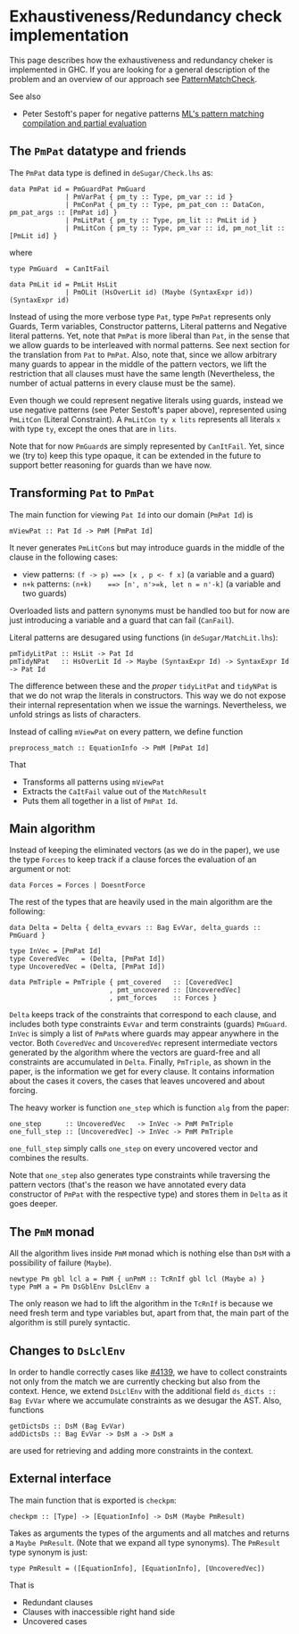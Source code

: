 # Exhaustiveness/Redundancy check implementation



This page describes how the exhaustiveness and redundancy cheker is implemented
in GHC. If you are looking for a general description of the problem and an overview
of our approach see [PatternMatchCheck](pattern-match-check).



See also


- Peter Sestoft's paper for negative patterns [
  ML's pattern matching compilation and partial evaluation](http://lambda.csail.mit.edu/~chet/papers/others/s/sestoft/sestoft96ml.pdf)

## The `PmPat` datatype and friends



The `PmPat` data type is defined in `deSugar/Check.lhs` as:


```wiki
data PmPat id = PmGuardPat PmGuard
              | PmVarPat { pm_ty :: Type, pm_var :: id }
              | PmConPat { pm_ty :: Type, pm_pat_con :: DataCon, pm_pat_args :: [PmPat id] }
              | PmLitPat { pm_ty :: Type, pm_lit :: PmLit id }
              | PmLitCon { pm_ty :: Type, pm_var :: id, pm_not_lit :: [PmLit id] }
```


where


```wiki
type PmGuard  = CanItFail

data PmLit id = PmLit HsLit
              | PmOLit (HsOverLit id) (Maybe (SyntaxExpr id)) (SyntaxExpr id)
```


Instead of using the more verbose type `Pat`, type `PmPat` represents only
Guards, Term variables, Constructor patterns, Literal patterns and Negative literal patterns.
Yet, note that `PmPat` is more liberal than `Pat`, in the sense that we allow guards
to be interleaved with normal patterns. See next section for the translation from `Pat` to `PmPat`.
Also, note that, since we allow arbitrary many guards to appear in the middle of the pattern vectors,
we lift the restriction that all clauses must have the same length (Nevertheless, the number of actual
patterns in every clause must be the same).



Even though we could represent negative literals using guards, instead we use negative patterns (see
Peter Sestoft's paper above), represented using `PmLitCon` (Literal Constraint). A `PmLitCon ty x lits`
represents all literals `x` with type `ty`, except the ones that are in `lits`.



Note that for now `PmGuard`s are simply represented by `CanItFail`. Yet, since we (try to) keep this type
opaque, it can be extended in the future to support better reasoning for guards than we have now.


## Transforming `Pat` to `PmPat`



The main function for viewing `Pat Id` into our domain (`PmPat Id`) is


```wiki
mViewPat :: Pat Id -> PmM [PmPat Id]
```


It never generates `PmLitCon`s but may introduce guards in the middle of the
clause in the following cases:


- view patterns:  `(f -> p) ==> [x , p <- f x]` (a variable and a guard)
- `n+k` patterns: `(n+k)    ==> [n', n'>=k, let n = n'-k]` (a variable and two guards)


Overloaded lists and pattern synonyms must be handled too but for now are just
introducing a variable and a guard that can fail (`CanFail`).



Literal patterns are desugared using functions (in `deSugar/MatchLit.lhs`):


```wiki
pmTidyLitPat :: HsLit -> Pat Id
pmTidyNPat   :: HsOverLit Id -> Maybe (SyntaxExpr Id) -> SyntaxExpr Id -> Pat Id
```


The difference between these and the *proper* `tidyLitPat` and `tidyNPat` is
that we do not wrap the literals in constructors. This way we do not expose their
internal representation when we issue the warnings. Nevertheless, we unfold strings
as lists of characters.



Instead of calling `mViewPat` on every pattern, we define function


```wiki
preprocess_match :: EquationInfo -> PmM [PmPat Id]
```


That


- Transforms all patterns using `mViewPat`
- Extracts the `CaItFail` value out of the `MatchResult`
- Puts them all together in a list of `PmPat Id`.

## Main algorithm



Instead of keeping the eliminated vectors (as we do in the paper), we use the
type `Forces` to keep track if a clause forces the evaluation of an argument
or not:


```wiki
data Forces = Forces | DoesntForce
```


The rest of the types that are heavily used in the main algorithm are the following:


```wiki
data Delta = Delta { delta_evvars :: Bag EvVar, delta_guards :: PmGuard }
 
type InVec = [PmPat Id]
type CoveredVec   = (Delta, [PmPat Id])
type UncoveredVec = (Delta, [PmPat Id])

data PmTriple = PmTriple { pmt_covered   :: [CoveredVec]
                         , pmt_uncovered :: [UncoveredVec]
                         , pmt_forces    :: Forces }
```


`Delta` keeps track of the constraints that correspond to each clause, and includes
both type constraints `EvVar` and term constraints (guards) `PmGuard`.
`InVec` is simply a list of `PmPat`s where guards may appear anywhere in the
vector. Both `CoveredVec` and `UncoveredVec` represent intermediate vectors generated
by the algorithm where the vectors are guard-free and all constraints are accumulated
in `Delta`.
Finally, `PmTriple`, as shown in the paper, is the information we get for every clause.
It contains information about the cases it covers, the cases that leaves uncovered and
about forcing.



The heavy worker is function `one_step` which is function `alg` from the paper:


```wiki
one_step      :: UncoveredVec   -> InVec -> PmM PmTriple
one_full_step :: [UncoveredVec] -> InVec -> PmM PmTriple
```


`one_full_step` simply calls `one_step` on every uncovered vector and combines
the results.



Note that `one_step` also generates type constraints while traversing the pattern
vectors (that's the reason we have annotated every data constructor of `PmPat` with
the respective type) and stores them in `Delta` as it goes deeper.


## The `PmM` monad



All the algorithm lives inside `PmM` monad which is nothing else than `DsM` with
a possibility of failure (`Maybe`).


```wiki
newtype Pm gbl lcl a = PmM { unPmM :: TcRnIf gbl lcl (Maybe a) }
type PmM a = Pm DsGblEnv DsLclEnv a
```


The only reason we had to lift the algorithm in the `TcRnIf` is because we need
fresh term and type variables but, apart from that, the main part of the algorithm
is still purely syntactic.


## Changes to `DsLclEnv`



In order to handle correctly cases like [\#4139](https://gitlab.staging.haskell.org/ghc/ghc/issues/4139), we have to collect constraints not
only from the match we are currently checking but also from the context. Hence, we
extend `DsLclEnv` with the additional field `ds_dicts :: Bag EvVar` where we accumulate
constraints as we desugar the AST. Also, functions


```wiki
getDictsDs :: DsM (Bag EvVar)
addDictsDs :: Bag EvVar -> DsM a -> DsM a
```


are used for retrieving and adding more constraints in the context.


## External interface



The main function that is exported is `checkpm`:


```wiki
checkpm :: [Type] -> [EquationInfo] -> DsM (Maybe PmResult)
```


Takes as arguments the types of the arguments and all matches and returns a
`Maybe PmResult`. (Note that we expand all type synonyms). The `PmResult` type
synonym is just:


```wiki
type PmResult = ([EquationInfo], [EquationInfo], [UncoveredVec])
```


That is


- Redundant clauses
- Clauses with inaccessible right hand side
- Uncovered cases
